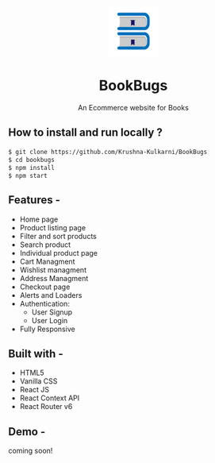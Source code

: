 <div align="center">
  <img src="./src/BBLogo2.png" height="100" width="100" alt="logo"/>
  
# BookBugs
  An Ecommerce website for Books 
</div>

<!-- ## **Live link**
[BookBugs](https://bookbugs.netlify.app) -->

## **How to install and run locally ?**

```
$ git clone https://github.com/Krushna-Kulkarni/BookBugs
$ cd bookbugs
$ npm install
$ npm start
```

## **Features -**

- Home page
- Product listing page
- Filter and sort products
- Search product
- Individual product page
- Cart Managment
- Wishlist managment
- Address Managment
- Checkout page
- Alerts and Loaders
- Authentication:
  - User Signup
  - User Login
- Fully Responsive

## **Built with -**

- HTML5
- Vanilla CSS
- React JS
- React Context API
- React Router v6

## **Demo -**

coming soon!
